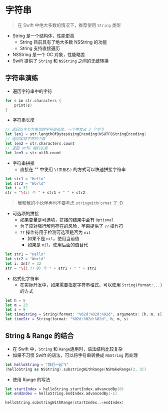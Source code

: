 # 字符串

> 在 Swift 中绝大多数的情况下，推荐使用 `String` 类型

* String 是一个结构体，性能更高
    * String 目前具有了绝大多数 NSString 的功能
    * String 支持直接遍历
* NSString 是一个 OC 对象，性能略差
* Swift 提供了 `String` 和 `NSString` 之间的无缝转换

## 字符串演练

* 遍历字符串中的字符

```swift
for s in str.characters {
    print(s)
}
```

* 字符串长度

```swift
// 返回以字节为单位的字符串长度，一个中文占 3 个字节
let len1 = str.lengthOfBytesUsingEncoding(NSUTF8StringEncoding)
// 返回实际字符的个数
let len2 = str.characters.count
// 返回 utf8 编码长度
let len3 = str.utf8.count
```

* 字符串拼接
    * 直接在 "" 中使用 `\(变量名)` 的方式可以快速拼接字符串

```swift
let str1 = "Hello"
let str2 = "World"
let i = 32
str = "\(i) 个 " + str1 + " " + str2
```

> 我和我的小伙伴再也不要考虑 `stringWithFormat` 了 :D

* 可选项的拼接
    * 如果变量是可选项，拼接的结果中会有 `Optional`
    * 为了应对强行解包存在的风险，苹果提供了 `??` 操作符
    * `??` 操作符用于检测可选项是否为 `nil`
        * 如果不是 `nil`，使用当前值
        * 如果是 `nil`，使用后面的值替代

```swift
let str1 = "Hello"
let str2 = "World"
let i: Int? = 32
str = "\(i ?? 0) 个 " + str1 + " " + str2
```

* 格式化字符串
    * 在实际开发中，如果需要指定字符串格式，可以使用 `String(format:...)` 的方式

```swift
let h = 8
let m = 23
let s = 9
let timeString = String(format: "%02d:%02d:%02d", arguments: [h, m, s])
let timeStr = String(format: "%02d:%02d:%02d", h, m, s)
```

## String & Range 的结合

* 在 Swift 中，`String` 和 `Range`连用时，语法结构比较复杂
* 如果不习惯 Swift 的语法，可以将字符串转换成 `NSString` 再处理

```swift
let helloString = "我们一起飞"
(helloString as NSString).substringWithRange(NSMakeRange(2, 3))
```

* 使用 Range 的写法

```swift
let startIndex = helloString.startIndex.advancedBy(0)
let endIndex = helloString.endIndex.advancedBy(-1)

helloString.substringWithRange(startIndex..<endIndex)
```
